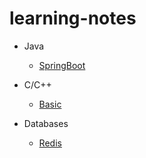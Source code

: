 # learning-notes

- Java

  - [SpringBoot](Java/SpringBoot/SpringBoot.md)
- C/C++
  - [Basic](Cpp/CppBasic.md)
- Databases
  - [Redis](Redis/Redis.md)

